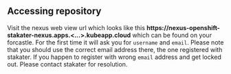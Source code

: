 ## Accessing repository

Visit the nexus web view url which looks like this __<span>https:<span>//nexus-openshift-stakater-nexus.apps.<...>.kubeapp.cloud__ which can be found on your forcastle. For the first time it will ask you for `username` and `email`. Please note that you should use the correct email address there, the one registered with stakater. If you happen to register with wrong `email` address and get locked out. Please contact stakater for resolution.